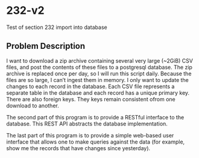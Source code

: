 # 232-v2
Test of section 232 import into database
## Problem Description
I want to download a zip archive containing several very large (~2GiB) CSV files, and post the contents of these files to a postgresql database.  The zip archive is replaced once per day, so I will run this script daily.  Because the files are so large, I can’t ingest them in memory.  I only want to update the changes to each record in the database. Each CSV file represents a separate table in the database and each record has a unique primary key. There are also foreign keys. They keys remain consistent ofrom one download to another.

The second part of this program is to provide a RESTful interface to the database. This REST API abstracts the database implementation.

The last part of this program is to provide a simple web-based user interface that allows one to make queries against the data (for example, show me the records that have changes since yesterday).
